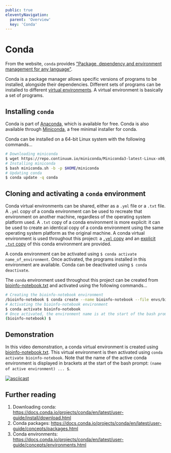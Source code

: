 ```yaml
---
public: true
eleventyNavigation:
  parent: 'Overview'
  key: 'Conda'
---
```


# Conda

From the website, `conda` provides ["Package, dependency and environment management for any language"](https://docs.conda.io/en/latest/).

Conda is a package manager allows specific versions of programs to be installed, alongside their dependencies.
Different sets of programs can be installed to different [virtual environments](https://www.anaconda.com/moving-conda-environments/).
A virtual environment is basically a set of programs.

## Installing `conda`

Conda is part of [Anaconda](https://www.anaconda.com/distribution/), which is available for free.
Conda is also available through [Miniconda](https://docs.conda.io/en/latest/miniconda.html), a free minimal installer for conda.

Conda can be installed on a 64-bit Linux system with the following commands...

```bash
# Downloading miniconda
$ wget https://repo.continuum.io/miniconda/Miniconda3-latest-Linux-x86_64.sh -O miniconda.sh
# Installing miniconda
$ bash miniconda.sh -b -p $HOME/miniconda
# Updating conda
$ conda update -q conda
```

## Cloning and activating a `conda` environment

Conda virtual environments can be shared, either as a `.yml` file or a `.txt` file.
A `.yml` copy of a conda environment can be used to recreate that environment on another machine, regardless of the operating system platform used.
A `.txt` copy of a conda environment is more explicit: it can be used to create an identical copy of a conda environment using the same operating system platform as the original machine.
A conda virtual environment is used throughout this project: a [`.yml` copy](../envs/bioinfo-notebook.yml) and an [explicit `.txt` copy](../envs/bioinfo-notebook.txt) of this conda environment are provided.

A conda environment can be activated using `$ conda activate name_of_environment`.
Once activated, the programs installed in this environment are available.
Conda can be deactivated using `$ conda deactivate`.

The `conda` environment used throughout this project can be created from [bioinfo-notebook.txt](../envs/bioinfo-notebook.txt) and activated using the following commands...

```bash
# Creating the bioinfo-notebook environment
/bioinfo-notebook $ conda create --name bioinfo-notebook --file envs/bioinfo-notebook.txt
# Activating the bioinfo-notebook environment
$ conda activate bioinfo-notebook
# Once activated, the environment name is at the start of the bash prompt
(bioinfo-notebook) $
```

## Demonstration

In this video demonstration, a conda virtual environment is created using [bioinfo-notebook.txt](../envs/bioinfo-notebook.txt).
This virtual environment is then activated using `conda activate bioinfo-notebook`.
Note that the name of the active conda environment is displayed in brackets at the start of the bash prompt: `(name of active environment) ... $`.

[![asciicast](https://asciinema.org/a/305992.svg)](https://asciinema.org/a/305992?autoplay=1)

## Further reading
1. Downloading conda: <https://docs.conda.io/projects/conda/en/latest/user-guide/install/download.html>
2. Conda packages: <https://docs.conda.io/projects/conda/en/latest/user-guide/concepts/packages.html>
3. Conda environments: <https://docs.conda.io/projects/conda/en/latest/user-guide/concepts/environments.html>